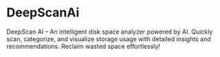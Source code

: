 # DeepScanAi
DeepScan AI – An intelligent disk space analyzer powered by AI. Quickly scan, categorize, and visualize storage usage with detailed insights and recommendations. Reclaim wasted space effortlessly!
